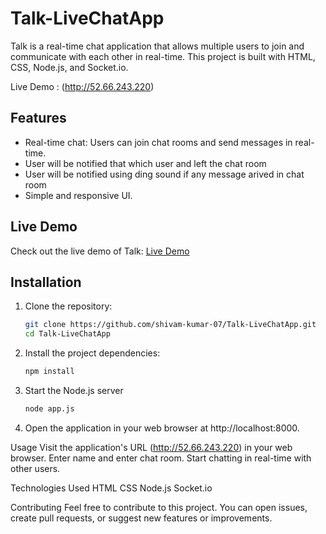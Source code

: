 # Talk-LiveChatApp

Talk is a real-time chat application that allows multiple users to join and communicate with each other in real-time. This project is built with HTML, CSS, Node.js, and Socket.io.

Live Demo : (http://52.66.243.220)

## Features

- Real-time chat: Users can join chat rooms and send messages in real-time.
- User will be notified that which user and left the chat room
- User will be notified using ding sound if any message arived in chat room
- Simple and responsive UI.

## Live Demo

Check out the live demo of Talk: [Live Demo](http://52.66.243.220)

## Installation

1. Clone the repository:

   ```bash
   git clone https://github.com/shivam-kumar-07/Talk-LiveChatApp.git
   cd Talk-LiveChatApp
2. Install the project dependencies:
    ```bash
   npm install
4. Start the Node.js server
    ```bash
   node app.js
6. Open the application in your web browser at http://localhost:8000.
   
Usage
Visit the application's URL (http://52.66.243.220) in your web browser.
Enter name and enter chat room.
Start chatting in real-time with other users.

Technologies Used
HTML
CSS
Node.js
Socket.io

Contributing
Feel free to contribute to this project. You can open issues, create pull requests, or suggest new features or improvements.
